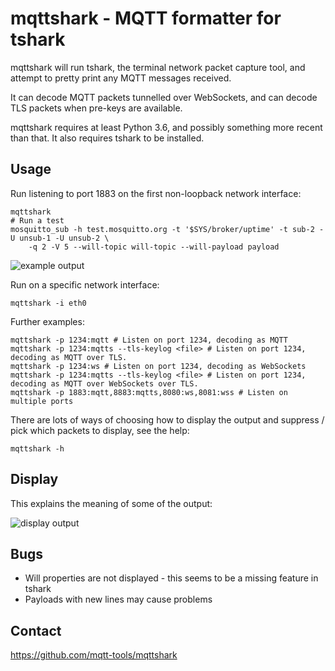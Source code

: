 # mqttshark - MQTT formatter for tshark

mqttshark will run tshark, the terminal network packet capture tool, and
attempt to pretty print any MQTT messages received.

It can decode MQTT packets tunnelled over WebSockets, and can decode TLS
packets when pre-keys are available.

mqttshark requires at least Python 3.6, and possibly something more recent than
that. It also requires tshark to be installed.

## Usage

Run listening to port 1883 on the first non-loopback network interface:

```
mqttshark
# Run a test
mosquitto_sub -h test.mosquitto.org -t '$SYS/broker/uptime' -t sub-2 -U unsub-1 -U unsub-2 \
	-q 2 -V 5 --will-topic will-topic --will-payload payload
```

![example output](example.png)

Run on a specific network interface:
```
mqttshark -i eth0
```

Further examples:

```
mqttshark -p 1234:mqtt # Listen on port 1234, decoding as MQTT
mqttshark -p 1234:mqtts --tls-keylog <file> # Listen on port 1234, decoding as MQTT over TLS.
mqttshark -p 1234:ws # Listen on port 1234, decoding as WebSockets
mqttshark -p 1234:mqtts --tls-keylog <file> # Listen on port 1234, decoding as MQTT over WebSockets over TLS.
mqttshark -p 1883:mqtt,8883:mqtts,8080:ws,8081:wss # Listen on multiple ports
```

There are lots of ways of choosing how to display the output and suppress /
pick which packets to display, see the help:
```
mqttshark -h
```

## Display

This explains the meaning of some of the output:

![display output](details.png)


## Bugs

* Will properties are not displayed - this seems to be a missing feature in tshark
* Payloads with new lines may cause problems

## Contact

https://github.com/mqtt-tools/mqttshark
